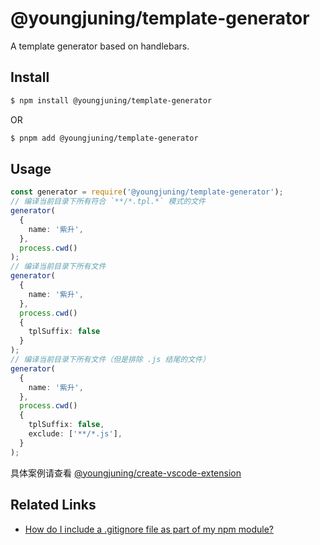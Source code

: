# @youngjuning/template-generator

A template generator based on handlebars.

## Install

```sh
$ npm install @youngjuning/template-generator
```

OR

```sh
$ pnpm add @youngjuning/template-generator
```

## Usage

```ts
const generator = require('@youngjuning/template-generator');
// 编译当前目录下所有符合 `**/*.tpl.*` 模式的文件
generator(
  {
    name: '紫升',
  },
  process.cwd()
);
// 编译当前目录下所有文件
generator(
  {
    name: '紫升',
  },
  process.cwd()
  {
    tplSuffix: false
  }
);
// 编译当前目录下所有文件（但是排除 .js 结尾的文件）
generator(
  {
    name: '紫升',
  },
  process.cwd()
  {
    tplSuffix: false,
    exclude: ['**/*.js'],
  }
);
```

具体案例请查看 [@youngjuning/create-vscode-extension](https://github.com/youngjuning/youngjuning/tree/main/packages/create-vscode-extension)

## Related Links

- [How do I include a .gitignore file as part of my npm module?](https://stackoverflow.com/questions/24976950/how-do-i-include-a-gitignore-file-as-part-of-my-npm-module)
